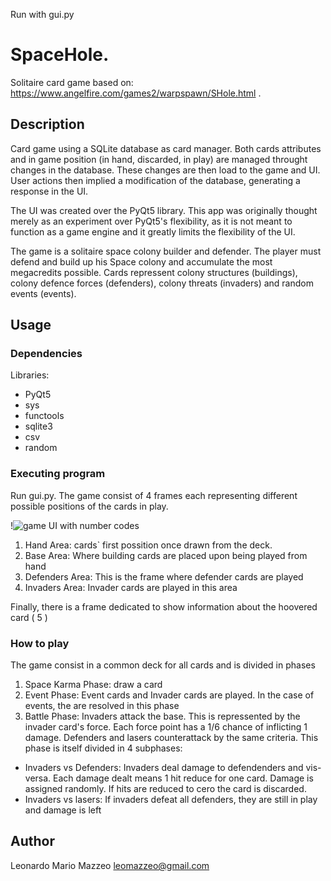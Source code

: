 
Run with gui.py


# SpaceHole.

Solitaire card game based on: https://www.angelfire.com/games2/warpspawn/SHole.html .

## Description

Card game using a SQLite database as card manager. Both cards attributes and in game position (in hand, discarded, in play) are managed throught changes in the database. These changes are then load to the game and UI. User actions then implied a modification of the database, generating a response in the UI.

The UI was created over the PyQt5 library. This app was originally thought merely as an experiment over PyQt5's flexibility, as it is not meant to function as a game engine and it greatly limits the flexibility of the UI.

The game is a solitaire space colony builder and defender. The player must defend and build up his Space colony and accumulate the most megacredits possible. Cards repressent colony structures (buildings), colony defence forces (defenders), colony threats (invaders) and random events (events).


## Usage

### Dependencies

Libraries:
* PyQt5
* sys
* functools
* sqlite3
* csv
* random

### Executing program

Run gui.py. The game consist of 4 frames each representing different possible positions of the cards in play. 

!![game UI with number codes](https://github.com/user-attachments/assets/f1d68ff5-9028-4953-a153-9d824d8c6b15)


1. Hand Area: cards` first possition once drawn from the deck.
2. Base Area: Where building cards are placed upon being played from hand
3. Defenders Area: This is the frame where defender cards are played
4. Invaders Area: Invader cards are played in this area

Finally, there is a frame dedicated to show information about the hoovered card ( 5 )

### How to play

The game consist in a common deck for all cards and is divided in phases

1. Space Karma Phase: draw a card
2. Event Phase: Event cards and Invader cards are played. In the case of events, the are resolved in this phase
3. Battle Phase: Invaders attack the base. This is repressented by the invader card's force. Each force point has a 1/6 chance of inflicting 1 damage. Defenders and lasers counterattack by the same criteria. This phase is itself divided in 4 subphases:
 * Invaders vs Defenders: Invaders deal damage to defendenders and vis-versa. Each damage dealt means 1 hit reduce for one card. Damage is assigned randomly. If hits are reduced to cero the card is discarded.
 * Invaders vs lasers: If invaders defeat all defenders, they are still in play and damage is left 



 




## Author

Leonardo Mario Mazzeo
leomazzeo@gmail.com
